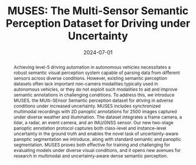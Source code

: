 ---
title: "MUSES: The Multi-Sensor Semantic Perception Dataset for Driving under Uncertainty"
names: "Tim Brödermann, David Bruggemann, Christos Sakaridis, **Kevin Ta**, Odysseas Liagouris, Jason Corkill, and Luc Van Gool"
date: 2024-07-01
abstract: "Achieving level-5 driving automation in autonomous vehicles necessitates a robust semantic visual perception system capable of parsing data from different sensors across diverse conditions. However, existing semantic perception datasets often lack important non-camera modalities typically used in autonomous vehicles, or they do not exploit such modalities to aid and improve semantic annotations in challenging conditions. To address this, we introduce MUSES, the MUlti-SEnsor Semantic perception dataset for driving in adverse conditions under increased uncertainty. MUSES includes synchronized multimodal recordings with 2D panoptic annotations for 2500 images captured under diverse weather and illumination. The dataset integrates a frame camera, a lidar, a radar, an event camera, and an IMU/GNSS sensor. Our new two-stage panoptic annotation protocol captures both class-level and instance-level uncertainty in the ground truth and enables the novel task of uncertainty-aware panoptic segmentation we introduce, along with standard semantic and panoptic segmentation. MUSES proves both effective for training and challenging for evaluating models under diverse visual conditions, and it opens new avenues for research in multimodal and uncertainty-aware dense semantic perception."
conf: European Conference on Computer Vision (ECCV), 2024
links:
    - link_name: paper
      link: https://eccv.ecva.net/virtual/2024/poster/1376    
    - link_name: dataset
      link: https://muses.vision.ee.ethz.ch 
    - link_name: code
      link: https://github.com/timbroed/MUSES
    - link_name: bibtex
      link: /papers/2024eccv-cvl.bib
    - link_name: arxiv
      link: https://arxiv.org/abs/2401.12761
---